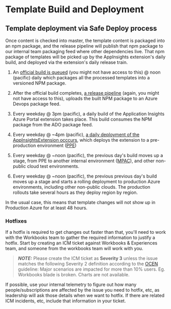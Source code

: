 # Template Build and Deployment

## Template deployment via Safe Deploy process
Once content is checked into master, the template content is packaged into an npm package, and the release pipeline will publish that npm package to our internal team packaging feed where other dependencies live. That npm package of templates will be picked up by the AppInsights extension's daily build, and deployed via the extension's daily release train.

1. An [official build is queued](https://github-private.visualstudio.com/microsoft/_build?definitionId=474) (you might not have access to this) @ noon (pacific) daily which packages all the processed templates into a versioned NPM package.

2. After the official build completes, [a release pipeline](https://github-private.visualstudio.com/microsoft/_release?_a=releases&view=mine&definitionId=65) (again, you might not have access to this), uploads the built NPM package to an Azure Devops package feed.

3. Every weekday @ 3pm (pacific), a daily build of the Application Insights Azure Portal extension takes place. This build consumes the NPM package from the ADO package feed.

4. Every weekday @ ~4pm (pacific), [a daily deployment of the AppInsightsExtension occcurs](https://eng.ms/docs/cloud-ai-platform/azure/aep-platform-infrastructure/observability/application-insights/portal/operations/deployment#deployment-pipeline), which deploys the extension to a pre-production environment ([PPE](https://portal.azure.com/?feature.canmodifystamps=true&appInsightsExtension=ppe))

5. Every weekday @ ~noon (pacific), the previous day's build moves up a stage, from PPE to another internal environment ([MPAC](https://portal.azure.com/?feature.canmodifystamps=true&appInsightsExtension=mpac)), and other non-public cloud test environments.

6. Every weekday @ ~noon (pacific), the previous previous day's build moves up a stage and starts a rolling deployment to production Azure environments, including other non-public clouds. The production rollouts take several hours as they deploy region by region.

In the usual case, this means that template changes will not show up in Production Azure for at least 48 hours.

### Hotfixes
If a hotfix is required to get changes out faster than that, you'll need to work with the Workbooks team to gather the required information to justify a hotfix. Start by creating an ICM ticket against Workbooks & Experiences team, and someone from the workbooks team will work with you.

> **_NOTE:_** Please create the ICM ticket as **Severity 3** unless the issue matches the following Severity 2 definition according to the [OCEN](https://aka.ms/ocen) guideline: Major scenarios are impacted for more than 10% users. Eg. Workbooks blade is broken. Charts are not available.

If possible, use your internal telemetry to figure out how many people/subscriptions are affected by the issue you need to hotfix, etc, as leadership will ask those details when we want to hotfix. If there are related ICM incidents, etc, include that information in your ticket.
